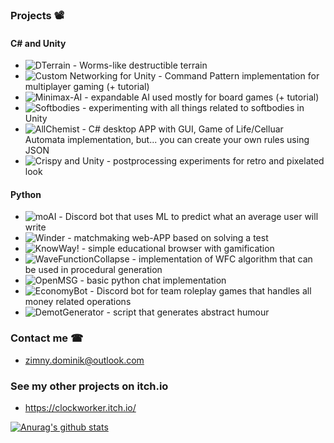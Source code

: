 ### Projects 📽️
#### C# and Unity
- ![DTerrain](https://github.com/Ideefixze/DTerrain) - Worms-like destructible terrain
- ![Custom Networking for Unity](https://github.com/Ideefixze/TutorialUnityMultiplayer) - Command Pattern implementation for multiplayer gaming (+ tutorial)
- ![Minimax-AI](https://github.com/Ideefixze/Minimax-AI) - expandable AI used mostly for board games (+ tutorial)
- ![Softbodies](https://github.com/Ideefixze/Softbodies) - experimenting with all things related to softbodies in Unity
- ![AllChemist](https://github.com/Ideefixze/AllChemist) - C# desktop APP with GUI, Game of Life/Celluar Automata implementation, but... you can create your own rules using JSON
- ![Crispy and Unity](https://github.com/Ideefixze/cripsy-and-unity) - postprocessing experiments for retro and pixelated look

#### Python
- ![moAI](https://github.com/Ideefixze/moAI) - Discord bot that uses ML to predict what an average user will write
- ![Winder](https://github.com/Ideefixze/Winder) - matchmaking web-APP based on solving a test
- ![KnowWay!](https://github.com/Ideefixze/knowway_server) - simple educational browser with gamification
- ![WaveFunctionCollapse](https://github.com/Ideefixze/WaveFunctionCollapse) - implementation of WFC algorithm that can be used in procedural generation
- ![OpenMSG](https://github.com/Ideefixze/openmsg) - basic python chat implementation
- ![EconomyBot](https://github.com/Ideefixze/DiscordEconomyBot) - Discord bot for team roleplay games that handles all money related operations
- ![DemotGenerator](https://github.com/Ideefixze/DemotGenerator) - script that generates abstract humour

### Contact me ☎
- zimny.dominik@outlook.com

### See my other projects on itch.io
- https://clockworker.itch.io/



[![Anurag's github stats](https://github-readme-stats.vercel.app/api?username=Ideefixze&hide=prs,issues&theme=radical&show_icons=true)](https://github.com/anuraghazra/github-readme-stats)
